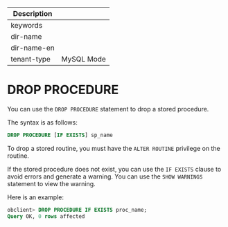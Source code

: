 | Description   |                 |
|---------------|-----------------|
| keywords      |                 |
| dir-name      |                 |
| dir-name-en   |                 |
| tenant-type   | MySQL Mode      |

# DROP PROCEDURE


You can use the `DROP PROCEDURE` statement to drop a stored procedure.

The syntax is as follows:

```sql
DROP PROCEDURE [IF EXISTS] sp_name
```

To drop a stored routine, you must have the `ALTER ROUTINE` privilege on the routine.

If the stored procedure does not exist, you can use the `IF EXISTS` clause to avoid errors and generate a warning. You can use the `SHOW WARNINGS` statement to view the warning.

Here is an example:

```sql
obclient> DROP PROCEDURE IF EXISTS proc_name;
Query OK, 0 rows affected
```
